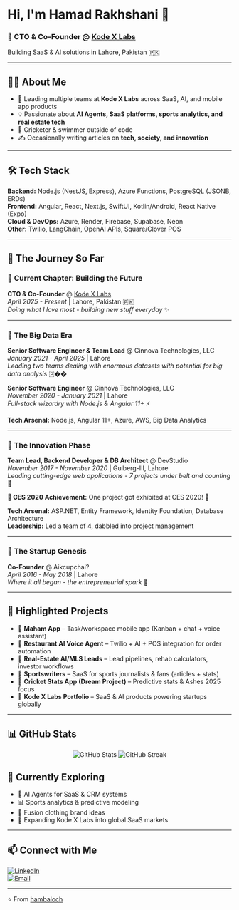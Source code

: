 # Hi, I'm Hamad Rakhshani 👋

### 🚀 CTO & Co-Founder @ [Kode X Labs](https://kodexlabs.com)  
Building SaaS & AI solutions in Lahore, Pakistan 🇵🇰

---

## 🧑‍💻 About Me
- 🔭 Leading multiple teams at **Kode X Labs** across SaaS, AI, and mobile app products  
- 💡 Passionate about **AI Agents, SaaS platforms, sports analytics, and real estate tech**  
- 🏏 Cricketer & swimmer outside of code
- ✍️ Occasionally writing articles on **tech, society, and innovation**  

---

## 🛠️ Tech Stack
**Backend:** Node.js (NestJS, Express), Azure Functions, PostgreSQL (JSONB, ERDs)  
**Frontend:** Angular, React, Next.js, SwiftUI, Kotlin/Android, React Native (Expo)  
**Cloud & DevOps:** Azure, Render, Firebase, Supabase, Neon  
**Other:** Twilio, LangChain, OpenAI APIs, Square/Clover POS  

---

## 🚀 The Journey So Far

### 🎯 **Current Chapter: Building the Future**
**CTO & Co-Founder** @ [Kode X Labs](https://kodexlabs.com)  
*April 2025 - Present* | Lahore, Pakistan 🇵🇰  
*Doing what I love most - building new stuff everyday* ✨

---

### 🏢 **The Big Data Era**
**Senior Software Engineer & Team Lead** @ Cinnova Technologies, LLC  
*January 2021 - April 2025* | Lahore  
*Leading two teams dealing with enormous datasets with potential for big data analysis* 🇵��

**Senior Software Engineer** @ Cinnova Technologies, LLC  
*November 2020 - January 2021* | Lahore  
*Full-stack wizardry with Node.js & Angular 11+* ⚡

**Tech Arsenal:** Node.js, Angular 11+, Azure, AWS, Big Data Analytics

---

### 🎯 **The Innovation Phase**
**Team Lead, Backend Developer & DB Architect** @ DevStudio  
*November 2017 - November 2020* | Gulberg-III, Lahore  
*Leading cutting-edge web applications - 7 projects under belt and counting* 🎯

**🎯 CES 2020 Achievement:** One project got exhibited at CES 2020! 🏅

**Tech Arsenal:** ASP.NET, Entity Framework, Identity Foundation, Database Architecture  
**Leadership:** Led a team of 4, dabbled into project management

---

### 🌟 **The Startup Genesis**
**Co-Founder** @ Aikcupchai?  
*April 2016 - May 2018* | Lahore  
*Where it all began - the entrepreneurial spark* 💫

---

## 📌 Highlighted Projects
- 🔹 **Maham App** – Task/workspace mobile app (Kanban + chat + voice assistant)  
- 🔹 **Restaurant AI Voice Agent** – Twilio + AI + POS integration for order automation  
- 🔹 **Real-Estate AI/MLS Leads** – Lead pipelines, rehab calculators, investor workflows  
- 🔹 **Sportswriters** – SaaS for sports journalists & fans (articles + stats)  
- 🔹 **Cricket Stats App (Dream Project)** – Predictive stats & Ashes 2025 focus  
- 🔹 **Kode X Labs Portfolio** – SaaS & AI products powering startups globally  

---

 ## 📊 GitHub Stats
<div align="center">
  <img src="https://github-readme-stats.vercel.app/api?username=hambaloch&show_icons=true&theme=dark&hide_border=true" alt="GitHub Stats" />
  <img src="https://github-readme-streak-stats.herokuapp.com/?user=hambaloch&theme=dark&hide_border=true" alt="GitHub Streak" />
</div>



## 🌱 Currently Exploring
- 🤖 AI Agents for SaaS & CRM systems  
- 📊 Sports analytics & predictive modeling  
- 🎨 Fusion clothing brand ideas  
- 💼 Expanding Kode X Labs into global SaaS markets  

---

## 📫 Connect with Me
[![LinkedIn](https://img.shields.io/badge/LinkedIn-blue?logo=linkedin)](https://linkedin.com/in/hamadrakshani)  
[![Email](https://img.shields.io/badge/Email-rakshanihamad@gmail.com-red)](mailto:rakshanihamad@gmail.com)  

---

⭐️ From [hambaloch](https://github.com/hambaloch)
